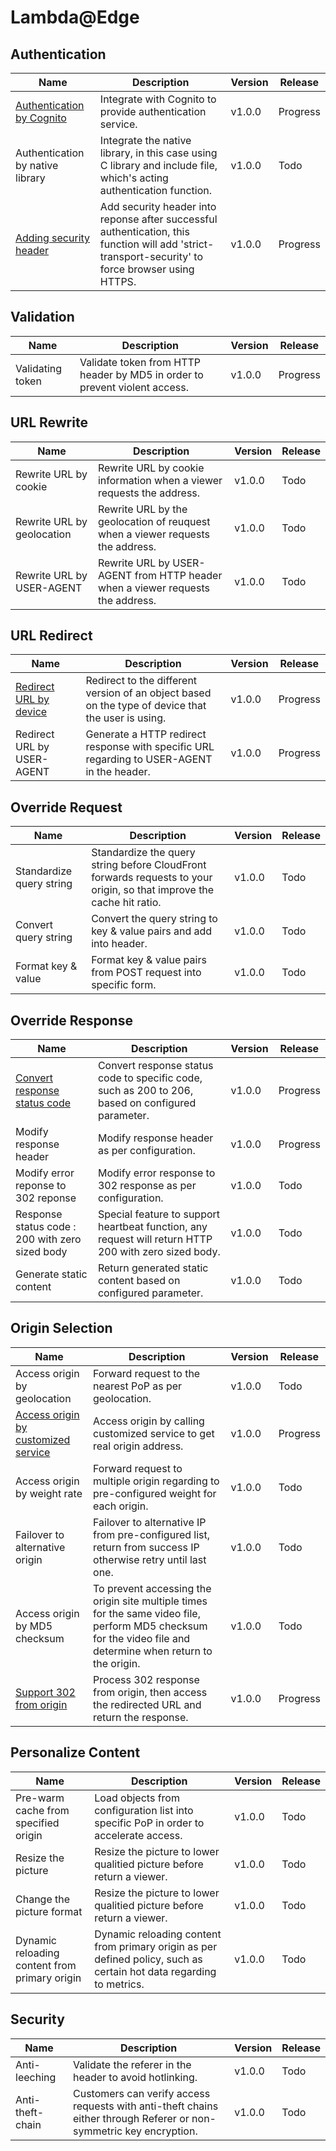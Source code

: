 # Lambda@Edge

## Authentication
|    **Name**   | **Description**    | **Version**    |**Release**    |
|------------------|--------------------|----------------|----------------|
| [Authentication by Cognito](../edge/nodejs/authentication-with-cognito) | Integrate with Cognito to provide authentication service. | v1.0.0 | Progress |
| Authentication by native library | Integrate the native library, in this case using C library and include file, which's acting authentication function. | v1.0.0 | Todo |
| [Adding security header](../edge/nodejs/add-security-headers) | Add security header into reponse after successful authentication, this function will add 'strict-transport-security' to force browser using HTTPS. | v1.0.0 | Progress |


## Validation
|    **Name**   | **Description**    | **Version**    |**Release**    |
|------------------|--------------------|----------------|----------------|
| Validating token | Validate token from HTTP header by MD5 in order to prevent violent access. | v1.0.0 | Progress |

## URL Rewrite
|    **Name**   | **Description**    | **Version**    |**Release**    |
|------------------|--------------------|----------------|----------------|
| Rewrite URL by cookie | Rewrite URL by cookie information when a viewer requests the address. | v1.0.0 | Todo |
| Rewrite URL by geolocation | Rewrite URL by the geolocation of reuquest when a viewer requests the address. | v1.0.0 | Todo |
| Rewrite URL by USER-AGENT |  Rewrite URL by USER-AGENT from HTTP header when a viewer requests the address. | v1.0.0 | Todo |

## URL Redirect
|    **Name**   | **Description**    | **Version**    |**Release**    |
|------------------|--------------------|----------------|----------------|
| [Redirect URL by device](../edge/nodejs/serving-based-on-device) | Redirect to the different version of an object based on the type of device that the user is using. | v1.0.0 | Progress |
| Redirect URL by USER-AGENT | Generate a HTTP redirect response with specific URL regarding to USER-AGENT in the header. | v1.0.0 | Progress |



## Override Request
|    **Name**   | **Description**    | **Version**    |**Release**    |
|------------------|--------------------|----------------|----------------|
| Standardize query string | Standardize the query string before CloudFront forwards requests to your origin, so that improve the cache hit ratio. | v1.0.0 | Todo |
| Convert query string | Convert the query string to key & value pairs and add into header. | v1.0.0 | Todo |
| Format key & value | Format key & value pairs from POST request into specific form. | v1.0.0 | Todo |

## Override Response
|    **Name**   | **Description**    | **Version**    |**Release**    |
|------------------|--------------------|----------------|----------------|
| [Convert response status code](../edge/nodejs/convert-response-status-code)  | Convert response status code to specific code, such as 200 to 206, based on configured parameter. | v1.0.0 | Progress |
| Modify response header | Modify response header as per configuration. | v1.0.0 | Progress |
| Modify error reponse to 302 reponse | Modify error response to 302 response as per configuration. | v1.0.0 | Todo |
| Response status code : 200 with zero sized body  | Special feature to support heartbeat function, any request will return HTTP 200 with zero sized body. | v1.0.0 | Todo |
| Generate static content  | Return generated static content based on configured parameter. | v1.0.0 | Todo |

## Origin Selection
|    **Name**   | **Description**    | **Version**    |**Release**    |
|------------------|--------------------|----------------|----------------|
| Access origin by geolocation | Forward request to the nearest PoP as per geolocation. | v1.0.0 | Todo |
| [Access origin by customized service](../edge/nodejs/origin-by-customized-service) | Access origin by calling customized service to get real origin address. | v1.0.0 | Progress |
| Access origin by weight rate | Forward request to multiple origin regarding to pre-configured weight for each origin. | v1.0.0 | Todo |
| Failover to alternative origin | Failover to alternative IP from pre-configured list, return from success IP otherwise retry until last one. | v1.0.0 | Todo |
| Access origin by MD5 checksum | To prevent accessing the origin site multiple times for the same video file, perform MD5 checksum for the video file and determine when return to the origin. | v1.0.0 | Todo |
| [Support 302 from origin](../edge/nodejs/http302-from-origin) | Process 302 response from origin, then access the redirected URL and return the response. | v1.0.0 | Progress |



## Personalize Content
|    **Name**   | **Description**    | **Version**    |**Release**    |
|------------------|--------------------|----------------|----------------|
| Pre-warm cache from specified origin | Load objects from configuration list into specific PoP in order to accelerate access. | v1.0.0 | Todo |
| Resize the picture | Resize the picture to lower qualitied picture before return a viewer. | v1.0.0 | Todo |
| Change the picture format | Resize the picture to lower qualitied picture before return a viewer. | v1.0.0 | Todo |
| Dynamic reloading content from primary origin | Dynamic reloading content from primary origin as per defined policy, such as certain hot data regarding to metrics. | v1.0.0 | Todo |


## Security
|    **Name**   | **Description**    | **Version**    |**Release**    |
|------------------|--------------------|----------------|----------------|
| Anti-leeching | Validate the referer in the header to avoid hotlinking. | v1.0.0 | Todo |
| Anti-theft-chain | Customers can verify access requests with anti-theft chains either through Referer or non-symmetric key encryption. | v1.0.0 | Todo |